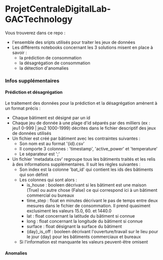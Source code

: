 # ProjetCentraleDigitalLab-GACTechnology

Vous trouverez dans ce repo :
- l'ensemble des sripts utilisés pour traiter les jeux de données 
- Les différents notebooks concernant les 3 solutions misent en place à savoir :
  - la prédiction de consommation
  - la désagrégation de consommation
  - la détection d'anomalies


### Infos supplémentaires

#### Prédiction et désagrégation
Le traitement des données pour la prédiction et la désagrégation amènent à un format précis :
- Chaque bâtiment est désigné par un id
- Chaque jeu de donnée à une plage d'id séparés par des milliers (ex : jeu1 0-999 | jeu2 1000-1999) décrites dans le fichier descriptif des jeux de données utilisés
- Un fichier est créé par bâtiment avec les contraintes suivantes :
  - Son nom est au format '{id}.csv'
  - Il comporte 3 colonnes : 'timestamp', 'active_power' et 'temperature'
  - Le séparateur est ';'
- Un fichier 'metadata.csv' regroupe tous les bâtiments traités et les relis à des informations supplémentaires. Il suit les règles suivantes :
  - Son index est la colonne 'bat_id' qui contient les ids des bâtiments qui son définit
  - Les colonnes qui sont alors :
    - is_house : booleen décrivant si les bâtiment est une maison (True) ou autre chose (False) ce qui correspond ici à un bâtiment commercial ou bureaux
    - time_step : float en minutes décrivant le pas de temps entre deux mesures dans le fichier de consommation. Il prend quasiment exclusiment les valeurs 15.0, 60. et 1440.0
    - lat : float concernant la latitude du bâtiment si connue
    - long : float concernant la longitude du bâtiment si connue
    - surface : float désignant la surface du bâtiment
    - {day}_is_off : booleen décrivant l'ouverture/travail sur le lieu pour le jour {day} pour les bâtiments commerciaux et bureaux
  - Si l'information est manquante les valeurs peuvent-être omisent


#### Anomalies
